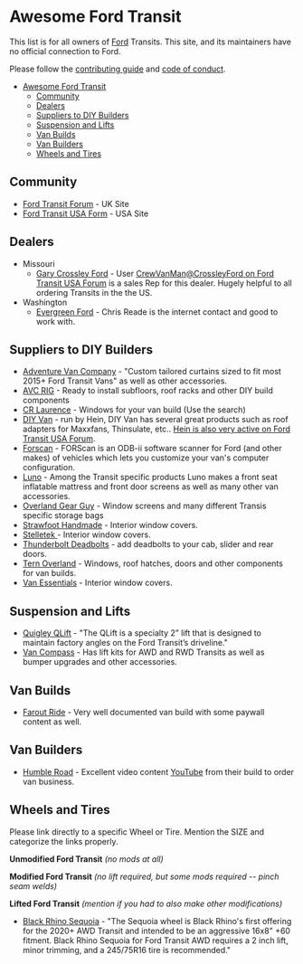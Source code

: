 # Awesome Ford Transit

This list is for all owners of [Ford](https://www.ford.com/) Transits. This
site, and its maintainers have no official connection to Ford.

Please follow the [contributing guide](contributing.md) and
[code of conduct](code-of-conduct.md).

- [Awesome Ford Transit](#awesome-ford-transit)
  - [Community](#community)
  - [Dealers](#dealers)
  - [Suppliers to DIY Builders](#suppliers-to-diy-builders)
  - [Suspension and Lifts](#suspension-and-lifts)
  - [Van Builds](#van-builds)
  - [Van Builders](#van-builders)
  - [Wheels and Tires](#wheels-and-tires)

## Community

- [Ford Transit Forum](https://fordtransit.org/forum/) - UK Site
- [Ford Transit USA Form](https://www.fordtransitusaforum.com/) - USA Site

## Dealers

- Missouri
  - [Gary Crossley Ford](https://www.garycrossleyford.com/) - User
    [CrewVanMan@CrossleyFord on Ford Transit USA Forum](https://www.fordtransitusaforum.com/members/crewvanman-crossleyford.71641/)
    is a sales Rep for this dealer. Hugely helpful to all ordering Transits in
    the the US.
- Washington
  - [Evergreen Ford](https://www.evergreenford.com/) - Chris Reade is the
    internet contact and good to work with.

## Suppliers to DIY Builders

- [Adventure Van Company](https://diyadventurevanco.com/collections/2015-ford-transit-insulating-window-curtains) -
  "Custom tailored curtains sized to fit most 2015+ Ford Transit Vans" as well
  as other accessories.
- [AVC RIG](https://avcrig.com/) - Ready to install subfloors, roof racks and
  other DIY build components
- [CR Laurence](https://www.crlaurence.com) - Windows for your van build
  (Use the search)
- [DIY Van](https://diyvan.com/collections/transit) - run by Hein, DIY Van has
  several great products such as roof adapters for Maxxfans, Thinsulate, etc..
  [Hein is also very active on Ford Transit USA Forum](https://www.fordtransitusaforum.com/members/hein.6394/).
- [Forscan](https://forscan.org/) - FORScan is an ODB-ii software scanner for
  Ford (and other makes) of vehicles which lets you customize your van's
  computer configuration.
- [Luno](https://lunolife.com/) - Among the Transit specific products Luno makes a front seat inflatable
   mattress and front door screens as well as many other van accessories.
- [Overland Gear Guy](https://overlandgearguy.com/collections/ford-transit-van) - Window screens and
  many different Transis specific storage bags
- [Strawfoot Handmade](https://strawfoothandmade.com/products/window-covers-ford-transit-van-medium-high-roof) -
  Interior window covers.
- [Stelletek ](https://www.stelletek.com/store) - Interior window covers.
- [Thunderbolt Deadbolts](https://www.thunderboltlocks.com/ford-transit) - add deadbolts to
  your cab, slider and rear doors.
- [Tern Overland](https://www.ternoverland.com/) - Windows, roof hatches, doors
  and other components for van builds.
- [Van Essentials](https://www.vanessential.com/) - Interior window covers.

## Suspension and Lifts

- [Quigley QLift](https://www.quigley4x4.com/products/qlift/) - "The QLift is a
  specialty 2” lift that is designed to maintain factory angles on the Ford
  Transit’s driveline."
- [Van Compass](https://vancompass.com/) - Has lift kits for AWD and RWD
  Transits as well as bumper upgrades and other accessories.


## Van Builds

- [Farout Ride](https://faroutride.com/) - Very well documented van build with
  some paywall content as well.

## Van Builders

- [Humble Road](https://www.humbleroad.tv/) - Excellent video content [YouTube](https://www.youtube.com/c/HumbleRoad)
  from their build to order van business.

## Wheels and Tires

Please link directly to a specific Wheel or Tire. Mention the SIZE and
categorize the links properly.

**Unmodified Ford Transit**
*(no mods at all)*

**Modified Ford Transit**
*(no lift required, but some mods required -- pinch seam welds)*

**Lifted Ford Transit**
*(mention if you had to also make other modifications)*

- [Black Rhino Sequoia](https://www.blackrhinowheels.com/off-road-wheels-rims-sequoia.php) -
  "The Sequoia wheel is Black Rhino's first offering for the 2020+ AWD Transit and intended
  to be an aggressive 16x8" +60 fitment. Black Rhino Sequoia for Ford Transit AWD requires
  a 2 inch lift, minor trimming, and a 245/75R16 tire is recommended."
